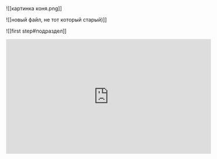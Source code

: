 ![[картинка коня.png]]

![[новый файл, не тот который старый)]]

![[first step#подраздел]]


<iframe width="560" height="315" src="https://www.youtube.com/embed/PiS3pRRj994?si=qI28lWfw6UmY-zgK" title="YouTube video player" frameborder="0" allow="accelerometer; autoplay; clipboard-write; encrypted-media; gyroscope; picture-in-picture; web-share" referrerpolicy="strict-origin-when-cross-origin" allowfullscreen></iframe>


